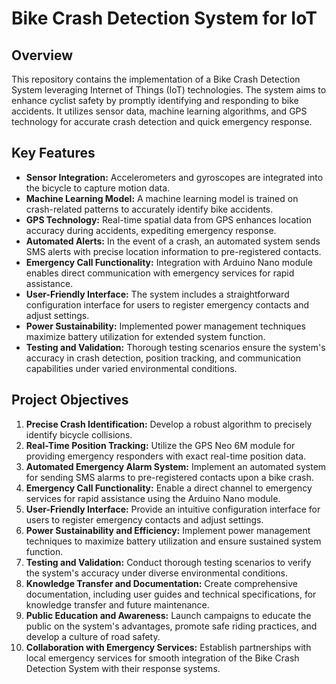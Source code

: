 # Bike Crash Detection System for IoT

## Overview

This repository contains the implementation of a Bike Crash Detection System leveraging Internet of Things (IoT) technologies. The system aims to enhance cyclist safety by promptly identifying and responding to bike accidents. It utilizes sensor data, machine learning algorithms, and GPS technology for accurate crash detection and quick emergency response.

## Key Features

- **Sensor Integration:** Accelerometers and gyroscopes are integrated into the bicycle to capture motion data.
- **Machine Learning Model:** A machine learning model is trained on crash-related patterns to accurately identify bike accidents.
- **GPS Technology:** Real-time spatial data from GPS enhances location accuracy during accidents, expediting emergency response.
- **Automated Alerts:** In the event of a crash, an automated system sends SMS alerts with precise location information to pre-registered contacts.
- **Emergency Call Functionality:** Integration with Arduino Nano module enables direct communication with emergency services for rapid assistance.
- **User-Friendly Interface:** The system includes a straightforward configuration interface for users to register emergency contacts and adjust settings.
- **Power Sustainability:** Implemented power management techniques maximize battery utilization for extended system function.
- **Testing and Validation:** Thorough testing scenarios ensure the system's accuracy in crash detection, position tracking, and communication capabilities under varied environmental conditions.

## Project Objectives

1. **Precise Crash Identification:** Develop a robust algorithm to precisely identify bicycle collisions.
2. **Real-Time Position Tracking:** Utilize the GPS Neo 6M module for providing emergency responders with exact real-time position data.
3. **Automated Emergency Alarm System:** Implement an automated system for sending SMS alarms to pre-registered contacts upon a bike crash.
4. **Emergency Call Functionality:** Enable a direct channel to emergency services for rapid assistance using the Arduino Nano module.
5. **User-Friendly Interface:** Provide an intuitive configuration interface for users to register emergency contacts and adjust settings.
6. **Power Sustainability and Efficiency:** Implement power management techniques to maximize battery utilization and ensure sustained system function.
7. **Testing and Validation:** Conduct thorough testing scenarios to verify the system's accuracy under diverse environmental conditions.
8. **Knowledge Transfer and Documentation:** Create comprehensive documentation, including user guides and technical specifications, for knowledge transfer and future maintenance.
9. **Public Education and Awareness:** Launch campaigns to educate the public on the system's advantages, promote safe riding practices, and develop a culture of road safety.
10. **Collaboration with Emergency Services:** Establish partnerships with local emergency services for smooth integration of the Bike Crash Detection System with their response systems.
